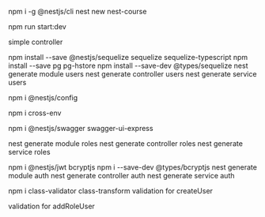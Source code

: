 npm i -g @nestjs/cli
nest new nest-course

npm run start:dev

simple controller

npm install --save @nestjs/sequelize sequelize sequelize-typescript
npm install --save pg pg-hstore
npm install --save-dev @types/sequelize
nest generate module users
nest generate controller users
nest generate service users

npm i @nestjs/config

npm i cross-env

npm i @nestjs/swagger swagger-ui-express

nest generate module roles
nest generate controller roles
nest generate service roles

npm i @nestjs/jwt bcryptjs
npm i --save-dev @types/bcryptjs
nest generate module auth
nest generate controller auth
nest generate service auth

npm i class-validator class-transform
validation for createUser 

validation for addRoleUser
